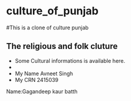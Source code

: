# culture_of_punjab
#This is a clone of culture punjab
## The religious and folk cluture

* Some Cultural informations is available here.
* 
* My Name Avneet Singh
* My CRN 2415039 

Name:Gagandeep kaur batth

